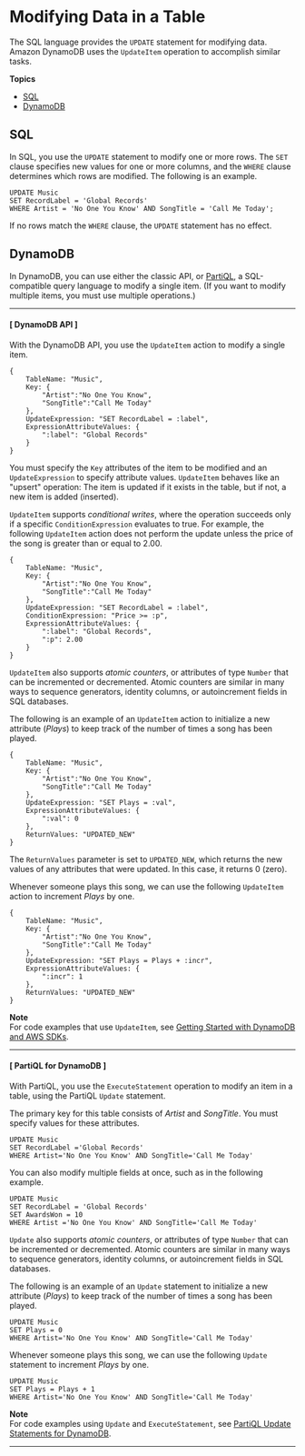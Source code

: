 # Modifying Data in a Table<a name="SQLtoNoSQL.UpdateData"></a>

The SQL language provides the `UPDATE` statement for modifying data\. Amazon DynamoDB uses the `UpdateItem` operation to accomplish similar tasks\.

**Topics**
+ [SQL](#SQLtoNoSQL.UpdateData.SQL)
+ [DynamoDB](#SQLtoNoSQL.UpdateData.DynamoDB)

## SQL<a name="SQLtoNoSQL.UpdateData.SQL"></a>

In SQL, you use the `UPDATE` statement to modify one or more rows\. The `SET` clause specifies new values for one or more columns, and the `WHERE` clause determines which rows are modified\. The following is an example\.

```
UPDATE Music
SET RecordLabel = 'Global Records'
WHERE Artist = 'No One You Know' AND SongTitle = 'Call Me Today';
```

If no rows match the `WHERE` clause, the `UPDATE` statement has no effect\.

## DynamoDB<a name="SQLtoNoSQL.UpdateData.DynamoDB"></a>

In DynamoDB, you can use either the classic API, or [PartiQL](https://docs.aws.amazon.com/amazondynamodb/latest/developerguide/ql-reference.html), a SQL\-compatible query language to modify a single item\. \(If you want to modify multiple items, you must use multiple operations\.\)

------
#### [ DynamoDB API ]

With the DynamoDB API, you use the `UpdateItem` action to modify a single item\.

```
{
    TableName: "Music",
    Key: {
        "Artist":"No One You Know",
        "SongTitle":"Call Me Today"
    },
    UpdateExpression: "SET RecordLabel = :label",
    ExpressionAttributeValues: {
        ":label": "Global Records"
    }
}
```

You must specify the `Key` attributes of the item to be modified and an `UpdateExpression` to specify attribute values\. `UpdateItem` behaves like an "upsert" operation: The item is updated if it exists in the table, but if not, a new item is added \(inserted\)\.

`UpdateItem` supports *conditional writes*, where the operation succeeds only if a specific `ConditionExpression` evaluates to true\. For example, the following `UpdateItem` action does not perform the update unless the price of the song is greater than or equal to 2\.00\.

```
{
    TableName: "Music",
    Key: {
        "Artist":"No One You Know",
        "SongTitle":"Call Me Today"
    },
    UpdateExpression: "SET RecordLabel = :label",
    ConditionExpression: "Price >= :p",
    ExpressionAttributeValues: {
        ":label": "Global Records",
        ":p": 2.00
    }
}
```

`UpdateItem` also supports *atomic counters*, or attributes of type `Number` that can be incremented or decremented\. Atomic counters are similar in many ways to sequence generators, identity columns, or autoincrement fields in SQL databases\. 

The following is an example of an `UpdateItem` action to initialize a new attribute \(*Plays*\) to keep track of the number of times a song has been played\.

```
{
    TableName: "Music",
    Key: {
        "Artist":"No One You Know",
        "SongTitle":"Call Me Today"
    },
    UpdateExpression: "SET Plays = :val",
    ExpressionAttributeValues: {
        ":val": 0
    },
    ReturnValues: "UPDATED_NEW"
}
```

The `ReturnValues` parameter is set to `UPDATED_NEW`, which returns the new values of any attributes that were updated\. In this case, it returns 0 \(zero\)\.

Whenever someone plays this song, we can use the following `UpdateItem` action to increment *Plays* by one\.

```
{
    TableName: "Music",
    Key: {
        "Artist":"No One You Know",
        "SongTitle":"Call Me Today"
    },
    UpdateExpression: "SET Plays = Plays + :incr",
    ExpressionAttributeValues: {
        ":incr": 1
    },
    ReturnValues: "UPDATED_NEW"
}
```

**Note**  
For code examples that use `UpdateItem`, see [Getting Started with DynamoDB and AWS SDKs](GettingStarted.md)\.

------
#### [ PartiQL for DynamoDB ]

With PartiQL, you use the `ExecuteStatement` operation to modify an item in a table, using the PartiQL `Update` statement\.

The primary key for this table consists of *Artist* and *SongTitle*\. You must specify values for these attributes\.

```
UPDATE Music
SET RecordLabel ='Global Records'
WHERE Artist='No One You Know' AND SongTitle='Call Me Today'
```

You can also modify multiple fields at once, such as in the following example\.

```
UPDATE Music
SET RecordLabel = 'Global Records'
SET AwardsWon = 10
WHERE Artist ='No One You Know' AND SongTitle='Call Me Today'
```

`Update` also supports *atomic counters*, or attributes of type `Number` that can be incremented or decremented\. Atomic counters are similar in many ways to sequence generators, identity columns, or autoincrement fields in SQL databases\.

The following is an example of an `Update` statement to initialize a new attribute \(*Plays*\) to keep track of the number of times a song has been played\.

```
UPDATE Music
SET Plays = 0
WHERE Artist='No One You Know' AND SongTitle='Call Me Today'
```

Whenever someone plays this song, we can use the following `Update` statement to increment *Plays* by one\.

```
UPDATE Music
SET Plays = Plays + 1
WHERE Artist='No One You Know' AND SongTitle='Call Me Today'
```

**Note**  
For code examples using `Update` and `ExecuteStatement`, see [PartiQL Update Statements for DynamoDB](ql-reference.update.md)\.

------